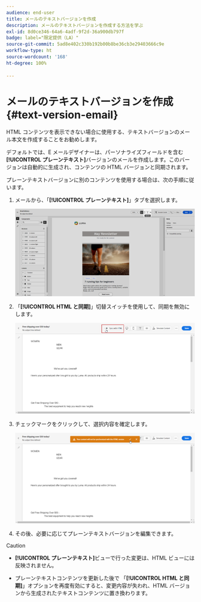 ```yaml
---
audience: end-user
title: メールのテキストバージョンを作成
description: メールのテキストバージョンを作成する方法を学ぶ
exl-id: 8d0ce346-64a6-4adf-9f2d-36a900db797f
badge: label="限定提供（LA）"
source-git-commit: 5ad8e402c330b192b00b8be36cb3e29403666c9e
workflow-type: ht
source-wordcount: '168'
ht-degree: 100%

---
```


# メールのテキストバージョンを作成 {#text-version-email}

HTML コンテンツを表示できない場合に使用する、テキストバージョンのメール本文を作成することをお勧めします。

デフォルトでは、E メールデザイナーは、パーソナライズフィールドを含む&#x200B;**[!UICONTROL プレーンテキスト]**&#x200B;バージョンのメールを作成します。このバージョンは自動的に生成され、コンテンツの HTML バージョンと同期されます。

プレーンテキストバージョンに別のコンテンツを使用する場合は、次の手順に従います。

1. メールから、「**[!UICONTROL プレーンテキスト]**」タブを選択します。

   ![](assets/text_version_3.png)

1. 「**[!UICONTROL HTML と同期]**」切替スイッチを使用して、同期を無効にします。

   ![](assets/text_version_1.png)

1. チェックマークをクリックして、選択内容を確定します。

   ![](assets/text_version_2.png)

1. その後、必要に応じてプレーンテキストバージョンを編集できます。

>[!CAUTION]
>
>* **[!UICONTROL プレーンテキスト]**&#x200B;ビューで行った変更は、HTML ビューには反映されません。
>
>* プレーンテキストコンテンツを更新した後で 「**[!UICONTROL HTML と同期]**」オプションを再度有効にすると、変更内容が失われ、HTML バージョンから生成されたテキストコンテンツに置き換わります。
